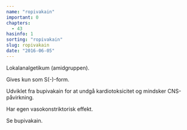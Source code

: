 ```yaml
---
name: "ropivakain"
important: 0
chapters:  
  - 43
hasinfo: 1
sorting: "ropivakain"
slug: ropivakain
date: "2016-06-05"
---
```


Lokalanalgetikum (amidgruppen).

Gives kun som S(-)-form.

Udviklet fra bupivakain for at undgå kardiotoksicitet og mindsker CNS-påvirkning.

Har egen vasokonstriktorisk effekt.

Se bupivakain.
